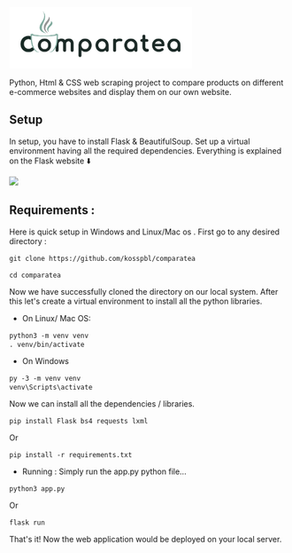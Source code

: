 <picture>
  <source media="(prefers-color-scheme: dark)" srcset="https://github.com/kosspbl/comparatea/blob/main/static/comparatea-light.png">
  <img alt="Comparatea logo" src = "https://github.com/kosspbl/comparatea/blob/main/static/comparatea-dark.png" height = "110px" >
</picture>

Python, Html & CSS web scraping project to compare products on different e-commerce websites and display them on our own website.

## Setup
In setup, you have to install Flask & BeautifulSoup. Set up a virtual environment having all the required dependencies. Everything is explained on the Flask website :arrow_down:

<a href="https://flask.palletsprojects.com/en/2.2.x/installation/"><img src = "https://user-images.githubusercontent.com/89385145/231574201-a823f3ec-ff4b-47f0-9677-6eb74c020cfd.png" height = "300px"></a>

## Requirements : 
Here is quick setup in Windows and Linux/Mac os . First go to any desired directory : 
```
git clone https://github.com/kosspbl/comparatea
```
```
cd comparatea
```
Now we have successfully cloned the directory on our local system.
After this let's create a virtual environment to install all the python libraries.

- On Linux/ Mac OS:
```
python3 -m venv venv
. venv/bin/activate
```
- On Windows
```
py -3 -m venv venv
venv\Scripts\activate
```
Now we can install all the dependencies / libraries.
```
pip install Flask bs4 requests lxml
```
Or
```
pip install -r requirements.txt
```
- Running :
Simply run the app.py python file...
```
python3 app.py
```
Or
```
flask run
```
That's it! Now the web application would be deployed on your local server.
